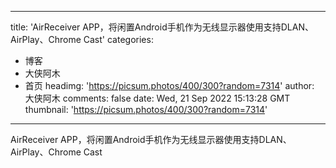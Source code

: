 
---
title: 'AirReceiver APP，将闲置Android手机作为无线显示器使用支持DLAN、AirPlay、Chrome Cast'
categories: 
 - 博客
 - 大侠阿木
 - 首页
headimg: 'https://picsum.photos/400/300?random=7314'
author: 大侠阿木
comments: false
date: Wed, 21 Sep 2022 15:13:28 GMT
thumbnail: 'https://picsum.photos/400/300?random=7314'
---

<div>   
AirReceiver APP，将闲置Android手机作为无线显示器使用支持DLAN、AirPlay、Chrome Cast  
</div>
            